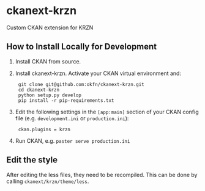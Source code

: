 # ckanext-krzn

Custom CKAN extension for KRZN

## How to Install Locally for Development

1. Install CKAN from source.

2. Install ckanext-krzn. Activate your CKAN virtual environment and:

        git clone git@github.com:okfn/ckanext-krzn.git
        cd ckanext-krzn
        python setup.py develop
        pip install -r pip-requirements.txt

3. Edit the following settings in the `[app:main]` section of your CKAN config
   file (e.g. `development.ini` or `production.ini`):

        ckan.plugins = krzn

4. Run CKAN, e.g. `paster serve production.ini`

## Edit the style

After editing the less files, they need to be recompiled. This can be done by calling `ckanext/krzn/theme/less`.
